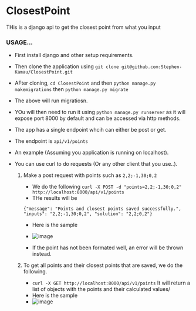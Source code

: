 # ClosestPoint
THis is a django api to get the closest point from what you input


### USAGE...
- First install django and other setup requirements.
- Then clone the application using `git clone git@github.com:Stephen-Kamau/ClosestPoint.git`
- AFter cloning, `cd ClosestPoint` and then `python manage.py makemigrations` then `python manage.py migrate`
- The above will run migratiosn.
- YOu will then need to run it using `python manage.py runserver` as it will expose port 8000 by default and can be accessed via http methods.

- The app has a single endpoint whcih can either be post or get.
- The endpoint is  `api/v1/points`
- An example (Assuming you application is running on localhost).

- You can use curl to do requests (Or any other client that you use..).
    1. Make a post request with points such as `2,2;-1,30;0,2`
        -  We do the following `curl -X POST -d "points=2,2;-1,30;0,2" http://localhost:8000/api/v1/points`
        - THe results will be
        ````
        {"message": "Points and closest points saved successfully.", "inputs": "2,2;-1,30;0,2", "solution": "2,2;0,2"}
        ````
        - Here is the sample
        - ![image](https://github.com/Stephen-Kamau/ClosestPoint/assets/43881878/fe9788ae-cccd-42d9-824e-9702aab86efd)

        - If the point has not been formated well, an error will be thrown instead.

    2. To get all points and their closest points that are saved, we do the following.
        -  `curl -X GET http://localhost:8000/api/v1/points`  It will return a list of objects with the points and their calculated values/
        - Here is the sample
        - ![image](https://github.com/Stephen-Kamau/ClosestPoint/assets/43881878/977e5872-c441-40d1-aa77-7e54341383bf)

